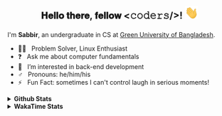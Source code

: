 ## <p align="center"> 𝐇𝐞𝐥𝐥𝐨 𝐭𝐡𝐞𝐫𝐞, 𝐟𝐞𝐥𝐥𝐨𝐰 <𝚌𝚘𝚍𝚎𝚛𝚜/>! <img src="https://raw.githubusercontent.com/shmVirus/shmVirus/main/assets/hello.gif" width="30px"></p>

I'm **Sabbir**, an undergraduate in CS at [Green University of Bangladesh](https://green.edu.bd).
- :man_technologist: &nbsp; Problem Solver, Linux Enthusiast
- :question: &nbsp; Ask me about computer fundamentals
- :eyes: &nbsp; I’m interested in back-end development
- :male_sign: &nbsp; Pronouns: he/him/his
- :zap: &nbsp; Fun Fact: sometimes I can't control laugh in serious moments!


<details>
  <summary><b>Github Stats</b></summary>
  <img alt="shmVirus/graph" width=100% src="https://github-profile-summary-cards.vercel.app/api/cards/profile-details?username=shmVirus&amp;count_private=true&amp;theme=github_dark&amp;hide_border=true">
  <img alt="shmVirus/stats" width="100%" src="https://github-readme-stats.vercel.app/api?username=shmVirus&amp;count_private=true&amp;theme=github_dark&amp;hide_border=true&amp;title_color=2EB398&amp;show_icons=true&amp;layout=compact">
  <img alt="shmVirus/languages" width="49.5%" src="https://github-readme-stats.vercel.app/api/top-langs?username=shmVirus&amp;count_private=true&amp;theme=github_dark&amp;hide_border=true&amp;title_color=2EB398&amp;show_icons=true&amp;layout=compact">
  <img alt="shmVirus/streak" width="49.5%" src="https://github-readme-streak-stats.herokuapp.com?user=shmVirus&amp;theme=github-dark&amp;hide_border=true&amp;stroke=718F97&amp;ring=2EB398&amp;fire=2EB398&amp;currStreakNum=C6CDCB&amp;sideNums=C6CDCB&amp;currStreakLabel=2EB398&amp;sideLabels=C6CDCB&amp;dates=C6CDCB">
</details>
<details>
  <summary><b>WakaTime Stats</b></summary>
  <details>
    <summary>WakaGraphs</summary>
    <p align="center">
      <a href="https://wakatime.com/@shmVirus"> <img alt="waka/coding" align="center" width="400" height="300" src="https://wakatime.com/share/@shmVirus/c05f3e90-003d-4821-a573-5f387fe1954a.svg" /></a>
      <a href="https://wakatime.com/@shmVirus"> <img alt="waka/languages" align="center" width="400" height="300" src="https://wakatime.com/share/@shmVirus/202515c2-e4b0-4a74-84aa-0a18df3ab1d1.svg" /></a>
    </p>
    <p align="center">
      <a href="https://wakatime.com/@shmVirus"> <img alt="waka/editors" align="center" width="400" height="300" src="https://wakatime.com/share/@shmVirus/c2572c82-cd4e-4d48-af7b-4ce0cb752fe5.svg" /></a>
      <a href="https://wakatime.com/@shmVirus"> <img alt="waka/os" align="center" width="400" height="300" src="https://wakatime.com/share/@shmVirus/4f0edd2c-7a2d-4afe-8ac6-fa54c8f60eb2.svg" /></a>
    </p>
  </details>

<!--START_SECTION:waka-->
![Lines of code](https://img.shields.io/badge/From%20Hello%20World%20I%27ve%20Written-63.0%20thousand%20lines%20of%20code-blue)

**I'm an Early 🐤** 

```text
🌞 Morning                34 commits          ███████░░░░░░░░░░░░░░░░░░   29.31 % 
🌆 Daytime                49 commits          ███████████░░░░░░░░░░░░░░   42.24 % 
🌃 Evening                3 commits           █░░░░░░░░░░░░░░░░░░░░░░░░   02.59 % 
🌙 Night                  30 commits          ██████░░░░░░░░░░░░░░░░░░░   25.86 % 
```
📅 **I'm Most Productive on Sunday** 

```text
Monday                   22 commits          █████░░░░░░░░░░░░░░░░░░░░   18.97 % 
Tuesday                  14 commits          ███░░░░░░░░░░░░░░░░░░░░░░   12.07 % 
Wednesday                10 commits          ██░░░░░░░░░░░░░░░░░░░░░░░   08.62 % 
Thursday                 14 commits          ███░░░░░░░░░░░░░░░░░░░░░░   12.07 % 
Friday                   13 commits          ███░░░░░░░░░░░░░░░░░░░░░░   11.21 % 
Saturday                 16 commits          ███░░░░░░░░░░░░░░░░░░░░░░   13.79 % 
Sunday                   27 commits          ██████░░░░░░░░░░░░░░░░░░░   23.28 % 
```


📊 **This Week I Spent My Time On** 

```text
💬 Programming Languages: 
C++                      4 hrs 44 mins       █████████████████████████   100.00 % 

🔥 Editors: 
Neovim                   4 hrs 44 mins       █████████████████████████   100.00 % 

🐱‍💻 Projects: 
ProblemSolving           4 hrs 44 mins       █████████████████████████   100.00 % 

💻 Operating System: 
Linux                    4 hrs 44 mins       █████████████████████████   100.00 % 
```

**I Mostly Code in Java** 

```text
Java                     2 repos             █████████████████░░░░░░░░   66.67 % 
C++                      1 repo              ████████░░░░░░░░░░░░░░░░░   33.33 % 
```




 Last Updated on 2023-03-11 @20:36:23 UTC
<!--END_SECTION:waka-->
</details>
